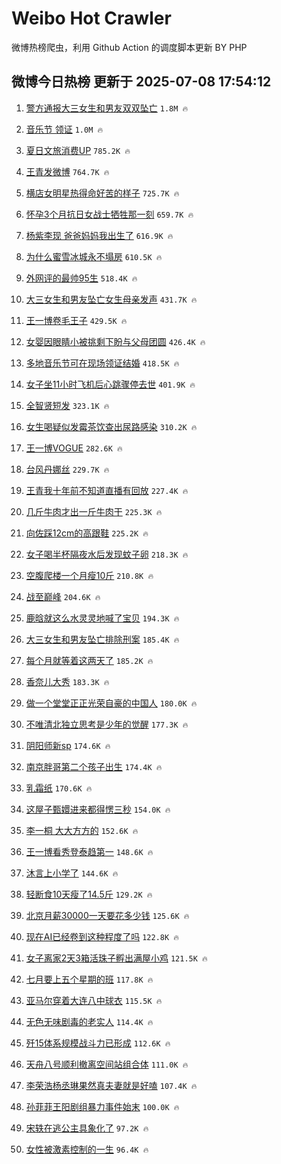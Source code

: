 # Weibo Hot Crawler 



微博热榜爬虫，利用 Github Action 的调度脚本更新 BY PHP 


## 微博今日热榜 更新于 2025-07-08 17:54:12 
1. [警方通报大三女生和男友双双坠亡](https://s.weibo.com/weibo?q=%23%E8%AD%A6%E6%96%B9%E9%80%9A%E6%8A%A5%E5%A4%A7%E4%B8%89%E5%A5%B3%E7%94%9F%E5%92%8C%E7%94%B7%E5%8F%8B%E5%8F%8C%E5%8F%8C%E5%9D%A0%E4%BA%A1%23&t=31&band_rank=1&Refer=top) `1.8M 🔥` 

1. [音乐节 领证](https://s.weibo.com/weibo?q=%E9%9F%B3%E4%B9%90%E8%8A%82%20%E9%A2%86%E8%AF%81&t=31&band_rank=2&Refer=top) `1.0M 🔥` 

1. [夏日文旅消费UP](https://s.weibo.com/weibo?q=%23%E5%A4%8F%E6%97%A5%E6%96%87%E6%97%85%E6%B6%88%E8%B4%B9UP%23&t=31&band_rank=3&Refer=top) `785.2K 🔥` 

1. [王青发微博](https://s.weibo.com/weibo?q=%E7%8E%8B%E9%9D%92%E5%8F%91%E5%BE%AE%E5%8D%9A&t=31&band_rank=4&Refer=top) `764.7K 🔥` 

1. [横店女明星热得命好苦的样子](https://s.weibo.com/weibo?q=%23%E6%A8%AA%E5%BA%97%E5%A5%B3%E6%98%8E%E6%98%9F%E7%83%AD%E5%BE%97%E5%91%BD%E5%A5%BD%E8%8B%A6%E7%9A%84%E6%A0%B7%E5%AD%90%23&t=31&band_rank=5&Refer=top) `725.7K 🔥` 

1. [怀孕3个月抗日女战士牺牲那一刻](https://s.weibo.com/weibo?q=%23%E6%80%80%E5%AD%953%E4%B8%AA%E6%9C%88%E6%8A%97%E6%97%A5%E5%A5%B3%E6%88%98%E5%A3%AB%E7%89%BA%E7%89%B2%E9%82%A3%E4%B8%80%E5%88%BB%23&t=31&band_rank=6&Refer=top) `659.7K 🔥` 

1. [杨紫李现 爸爸妈妈我出生了](https://s.weibo.com/weibo?q=%E6%9D%A8%E7%B4%AB%E6%9D%8E%E7%8E%B0%20%E7%88%B8%E7%88%B8%E5%A6%88%E5%A6%88%E6%88%91%E5%87%BA%E7%94%9F%E4%BA%86&t=31&band_rank=7&Refer=top) `616.9K 🔥` 

1. [为什么蜜雪冰城永不塌房](https://s.weibo.com/weibo?q=%23%E4%B8%BA%E4%BB%80%E4%B9%88%E8%9C%9C%E9%9B%AA%E5%86%B0%E5%9F%8E%E6%B0%B8%E4%B8%8D%E5%A1%8C%E6%88%BF%23&t=31&band_rank=8&Refer=top) `610.5K 🔥` 

1. [外网评的最帅95生](https://s.weibo.com/weibo?q=%23%E5%A4%96%E7%BD%91%E8%AF%84%E7%9A%84%E6%9C%80%E5%B8%8595%E7%94%9F%23&t=31&band_rank=9&Refer=top) `518.4K 🔥` 

1. [大三女生和男友坠亡女生母亲发声](https://s.weibo.com/weibo?q=%23%E5%A4%A7%E4%B8%89%E5%A5%B3%E7%94%9F%E5%92%8C%E7%94%B7%E5%8F%8B%E5%9D%A0%E4%BA%A1%E5%A5%B3%E7%94%9F%E6%AF%8D%E4%BA%B2%E5%8F%91%E5%A3%B0%23&t=31&band_rank=10&Refer=top) `431.7K 🔥` 

1. [王一博卷毛王子](https://s.weibo.com/weibo?q=%E7%8E%8B%E4%B8%80%E5%8D%9A%E5%8D%B7%E6%AF%9B%E7%8E%8B%E5%AD%90&t=31&band_rank=11&Refer=top) `429.5K 🔥` 

1. [女婴因眼睛小被挑剩下盼与父母团圆](https://s.weibo.com/weibo?q=%23%E5%A5%B3%E5%A9%B4%E5%9B%A0%E7%9C%BC%E7%9D%9B%E5%B0%8F%E8%A2%AB%E6%8C%91%E5%89%A9%E4%B8%8B%E7%9B%BC%E4%B8%8E%E7%88%B6%E6%AF%8D%E5%9B%A2%E5%9C%86%23&t=31&band_rank=12&Refer=top) `426.4K 🔥` 

1. [多地音乐节可在现场领证结婚](https://s.weibo.com/weibo?q=%23%E5%A4%9A%E5%9C%B0%E9%9F%B3%E4%B9%90%E8%8A%82%E5%8F%AF%E5%9C%A8%E7%8E%B0%E5%9C%BA%E9%A2%86%E8%AF%81%E7%BB%93%E5%A9%9A%23&t=31&band_rank=13&Refer=top) `418.5K 🔥` 

1. [女子坐11小时飞机后心跳骤停去世](https://s.weibo.com/weibo?q=%23%E5%A5%B3%E5%AD%90%E5%9D%9011%E5%B0%8F%E6%97%B6%E9%A3%9E%E6%9C%BA%E5%90%8E%E5%BF%83%E8%B7%B3%E9%AA%A4%E5%81%9C%E5%8E%BB%E4%B8%96%23&t=31&band_rank=14&Refer=top) `401.9K 🔥` 

1. [全智贤短发](https://s.weibo.com/weibo?q=%23%E5%85%A8%E6%99%BA%E8%B4%A4%E7%9F%AD%E5%8F%91%23&t=31&band_rank=15&Refer=top) `323.1K 🔥` 

1. [女生喝疑似发霉茶饮查出尿路感染](https://s.weibo.com/weibo?q=%23%E5%A5%B3%E7%94%9F%E5%96%9D%E7%96%91%E4%BC%BC%E5%8F%91%E9%9C%89%E8%8C%B6%E9%A5%AE%E6%9F%A5%E5%87%BA%E5%B0%BF%E8%B7%AF%E6%84%9F%E6%9F%93%23&t=31&band_rank=16&Refer=top) `310.2K 🔥` 

1. [王一博VOGUE](https://s.weibo.com/weibo?q=%E7%8E%8B%E4%B8%80%E5%8D%9AVOGUE&t=31&band_rank=17&Refer=top) `282.6K 🔥` 

1. [台风丹娜丝](https://s.weibo.com/weibo?q=%E5%8F%B0%E9%A3%8E%E4%B8%B9%E5%A8%9C%E4%B8%9D&t=31&band_rank=18&Refer=top) `229.7K 🔥` 

1. [王青我十年前不知道直播有回放](https://s.weibo.com/weibo?q=%23%E7%8E%8B%E9%9D%92%E6%88%91%E5%8D%81%E5%B9%B4%E5%89%8D%E4%B8%8D%E7%9F%A5%E9%81%93%E7%9B%B4%E6%92%AD%E6%9C%89%E5%9B%9E%E6%94%BE%23&t=31&band_rank=19&Refer=top) `227.4K 🔥` 

1. [几斤牛肉才出一斤牛肉干](https://s.weibo.com/weibo?q=%23%E5%87%A0%E6%96%A4%E7%89%9B%E8%82%89%E6%89%8D%E5%87%BA%E4%B8%80%E6%96%A4%E7%89%9B%E8%82%89%E5%B9%B2%23&t=31&band_rank=20&Refer=top) `225.3K 🔥` 

1. [向佐踩12cm的高跟鞋](https://s.weibo.com/weibo?q=%E5%90%91%E4%BD%90%E8%B8%A912cm%E7%9A%84%E9%AB%98%E8%B7%9F%E9%9E%8B&t=31&band_rank=21&Refer=top) `225.2K 🔥` 

1. [女子喝半杯隔夜水后发现蚊子卵](https://s.weibo.com/weibo?q=%23%E5%A5%B3%E5%AD%90%E5%96%9D%E5%8D%8A%E6%9D%AF%E9%9A%94%E5%A4%9C%E6%B0%B4%E5%90%8E%E5%8F%91%E7%8E%B0%E8%9A%8A%E5%AD%90%E5%8D%B5%23&t=31&band_rank=22&Refer=top) `218.3K 🔥` 

1. [空腹爬楼一个月瘦10斤](https://s.weibo.com/weibo?q=%E7%A9%BA%E8%85%B9%E7%88%AC%E6%A5%BC%E4%B8%80%E4%B8%AA%E6%9C%88%E7%98%A610%E6%96%A4&t=31&band_rank=23&Refer=top) `210.8K 🔥` 

1. [战至巅峰](https://s.weibo.com/weibo?q=%E6%88%98%E8%87%B3%E5%B7%85%E5%B3%B0&t=31&band_rank=24&Refer=top) `204.6K 🔥` 

1. [鹿晗就这么水灵灵地喊了宝贝](https://s.weibo.com/weibo?q=%E9%B9%BF%E6%99%97%E5%B0%B1%E8%BF%99%E4%B9%88%E6%B0%B4%E7%81%B5%E7%81%B5%E5%9C%B0%E5%96%8A%E4%BA%86%E5%AE%9D%E8%B4%9D&t=31&band_rank=25&Refer=top) `194.3K 🔥` 

1. [大三女生和男友坠亡排除刑案](https://s.weibo.com/weibo?q=%23%E5%A4%A7%E4%B8%89%E5%A5%B3%E7%94%9F%E5%92%8C%E7%94%B7%E5%8F%8B%E5%9D%A0%E4%BA%A1%E6%8E%92%E9%99%A4%E5%88%91%E6%A1%88%23&t=31&band_rank=26&Refer=top) `185.4K 🔥` 

1. [每个月就等着这两天了](https://s.weibo.com/weibo?q=%E6%AF%8F%E4%B8%AA%E6%9C%88%E5%B0%B1%E7%AD%89%E7%9D%80%E8%BF%99%E4%B8%A4%E5%A4%A9%E4%BA%86&t=31&band_rank=27&Refer=top) `185.2K 🔥` 

1. [香奈儿大秀](https://s.weibo.com/weibo?q=%E9%A6%99%E5%A5%88%E5%84%BF%E5%A4%A7%E7%A7%80&t=31&band_rank=28&Refer=top) `183.3K 🔥` 

1. [做一个堂堂正正光荣自豪的中国人](https://s.weibo.com/weibo?q=%23%E5%81%9A%E4%B8%80%E4%B8%AA%E5%A0%82%E5%A0%82%E6%AD%A3%E6%AD%A3%E5%85%89%E8%8D%A3%E8%87%AA%E8%B1%AA%E7%9A%84%E4%B8%AD%E5%9B%BD%E4%BA%BA%23&t=31&band_rank=29&Refer=top) `180.0K 🔥` 

1. [不唯清北独立思考是少年的觉醒](https://s.weibo.com/weibo?q=%23%E4%B8%8D%E5%94%AF%E6%B8%85%E5%8C%97%E7%8B%AC%E7%AB%8B%E6%80%9D%E8%80%83%E6%98%AF%E5%B0%91%E5%B9%B4%E7%9A%84%E8%A7%89%E9%86%92%23&t=31&band_rank=30&Refer=top) `177.3K 🔥` 

1. [阴阳师新sp](https://s.weibo.com/weibo?q=%E9%98%B4%E9%98%B3%E5%B8%88%E6%96%B0sp&t=31&band_rank=31&Refer=top) `174.6K 🔥` 

1. [南京胖哥第二个孩子出生](https://s.weibo.com/weibo?q=%23%E5%8D%97%E4%BA%AC%E8%83%96%E5%93%A5%E7%AC%AC%E4%BA%8C%E4%B8%AA%E5%AD%A9%E5%AD%90%E5%87%BA%E7%94%9F%23&t=31&band_rank=32&Refer=top) `174.4K 🔥` 

1. [乳霜纸](https://s.weibo.com/weibo?q=%E4%B9%B3%E9%9C%9C%E7%BA%B8&t=31&band_rank=33&Refer=top) `170.6K 🔥` 

1. [这屋子甄嬛进来都得愣三秒](https://s.weibo.com/weibo?q=%E8%BF%99%E5%B1%8B%E5%AD%90%E7%94%84%E5%AC%9B%E8%BF%9B%E6%9D%A5%E9%83%BD%E5%BE%97%E6%84%A3%E4%B8%89%E7%A7%92&t=31&band_rank=34&Refer=top) `154.0K 🔥` 

1. [李一桐 大大方方的](https://s.weibo.com/weibo?q=%E6%9D%8E%E4%B8%80%E6%A1%90%20%E5%A4%A7%E5%A4%A7%E6%96%B9%E6%96%B9%E7%9A%84&t=31&band_rank=35&Refer=top) `152.6K 🔥` 

1. [王一博看秀登泰趋第一](https://s.weibo.com/weibo?q=%23%E7%8E%8B%E4%B8%80%E5%8D%9A%E7%9C%8B%E7%A7%80%E7%99%BB%E6%B3%B0%E8%B6%8B%E7%AC%AC%E4%B8%80%23&t=31&band_rank=36&Refer=top) `148.6K 🔥` 

1. [沐言上小学了](https://s.weibo.com/weibo?q=%E6%B2%90%E8%A8%80%E4%B8%8A%E5%B0%8F%E5%AD%A6%E4%BA%86&t=31&band_rank=37&Refer=top) `144.6K 🔥` 

1. [轻断食10天瘦了14.5斤](https://s.weibo.com/weibo?q=%E8%BD%BB%E6%96%AD%E9%A3%9F10%E5%A4%A9%E7%98%A6%E4%BA%8614.5%E6%96%A4&t=31&band_rank=38&Refer=top) `129.2K 🔥` 

1. [北京月薪30000一天要花多少钱](https://s.weibo.com/weibo?q=%E5%8C%97%E4%BA%AC%E6%9C%88%E8%96%AA30000%E4%B8%80%E5%A4%A9%E8%A6%81%E8%8A%B1%E5%A4%9A%E5%B0%91%E9%92%B1&t=31&band_rank=39&Refer=top) `125.6K 🔥` 

1. [现在AI已经卷到这种程度了吗](https://s.weibo.com/weibo?q=%E7%8E%B0%E5%9C%A8AI%E5%B7%B2%E7%BB%8F%E5%8D%B7%E5%88%B0%E8%BF%99%E7%A7%8D%E7%A8%8B%E5%BA%A6%E4%BA%86%E5%90%97&t=31&band_rank=40&Refer=top) `122.8K 🔥` 

1. [女子离家2天3箱活珠子孵出满屋小鸡](https://s.weibo.com/weibo?q=%23%E5%A5%B3%E5%AD%90%E7%A6%BB%E5%AE%B62%E5%A4%A93%E7%AE%B1%E6%B4%BB%E7%8F%A0%E5%AD%90%E5%AD%B5%E5%87%BA%E6%BB%A1%E5%B1%8B%E5%B0%8F%E9%B8%A1%23&t=31&band_rank=41&Refer=top) `121.5K 🔥` 

1. [七月要上五个星期的班](https://s.weibo.com/weibo?q=%E4%B8%83%E6%9C%88%E8%A6%81%E4%B8%8A%E4%BA%94%E4%B8%AA%E6%98%9F%E6%9C%9F%E7%9A%84%E7%8F%AD&t=31&band_rank=42&Refer=top) `117.8K 🔥` 

1. [亚马尔穿着大连八中球衣](https://s.weibo.com/weibo?q=%23%E4%BA%9A%E9%A9%AC%E5%B0%94%E7%A9%BF%E7%9D%80%E5%A4%A7%E8%BF%9E%E5%85%AB%E4%B8%AD%E7%90%83%E8%A1%A3%23&t=31&band_rank=43&Refer=top) `115.5K 🔥` 

1. [无色无味剧毒的老实人](https://s.weibo.com/weibo?q=%E6%97%A0%E8%89%B2%E6%97%A0%E5%91%B3%E5%89%A7%E6%AF%92%E7%9A%84%E8%80%81%E5%AE%9E%E4%BA%BA&t=31&band_rank=44&Refer=top) `114.4K 🔥` 

1. [歼15体系规模战斗力已形成](https://s.weibo.com/weibo?q=%23%E6%AD%BC15%E4%BD%93%E7%B3%BB%E8%A7%84%E6%A8%A1%E6%88%98%E6%96%97%E5%8A%9B%E5%B7%B2%E5%BD%A2%E6%88%90%23&t=31&band_rank=45&Refer=top) `112.6K 🔥` 

1. [天舟八号顺利撤离空间站组合体](https://s.weibo.com/weibo?q=%23%E5%A4%A9%E8%88%9F%E5%85%AB%E5%8F%B7%E9%A1%BA%E5%88%A9%E6%92%A4%E7%A6%BB%E7%A9%BA%E9%97%B4%E7%AB%99%E7%BB%84%E5%90%88%E4%BD%93%23&t=31&band_rank=46&Refer=top) `111.0K 🔥` 

1. [李荣浩杨丞琳果然真夫妻就是好嗑](https://s.weibo.com/weibo?q=%E6%9D%8E%E8%8D%A3%E6%B5%A9%E6%9D%A8%E4%B8%9E%E7%90%B3%E6%9E%9C%E7%84%B6%E7%9C%9F%E5%A4%AB%E5%A6%BB%E5%B0%B1%E6%98%AF%E5%A5%BD%E5%97%91&t=31&band_rank=47&Refer=top) `107.4K 🔥` 

1. [孙菲菲王阳剧组暴力事件始末](https://s.weibo.com/weibo?q=%23%E5%AD%99%E8%8F%B2%E8%8F%B2%E7%8E%8B%E9%98%B3%E5%89%A7%E7%BB%84%E6%9A%B4%E5%8A%9B%E4%BA%8B%E4%BB%B6%E5%A7%8B%E6%9C%AB%23&t=31&band_rank=48&Refer=top) `100.0K 🔥` 

1. [宋轶在逃公主具象化了](https://s.weibo.com/weibo?q=%E5%AE%8B%E8%BD%B6%E5%9C%A8%E9%80%83%E5%85%AC%E4%B8%BB%E5%85%B7%E8%B1%A1%E5%8C%96%E4%BA%86&t=31&band_rank=49&Refer=top) `97.2K 🔥` 

1. [女性被激素控制的一生](https://s.weibo.com/weibo?q=%E5%A5%B3%E6%80%A7%E8%A2%AB%E6%BF%80%E7%B4%A0%E6%8E%A7%E5%88%B6%E7%9A%84%E4%B8%80%E7%94%9F&t=31&band_rank=50&Refer=top) `96.4K 🔥` 

